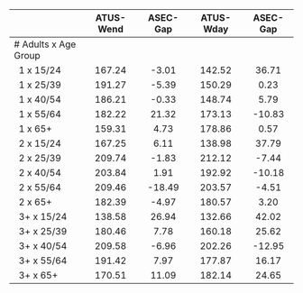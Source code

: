 
|                      |    ATUS-Wend |     ASEC-Gap |    ATUS-Wday |     ASEC-Gap |
| -------------------- | :----------: | :----------: | :----------: | :----------: |
| # Adults x Age Group |              |              |              |              |
| &nbsp;&nbsp;1 x 15/24 |       167.24 |        -3.01 |       142.52 |        36.71 |
| &nbsp;&nbsp;1 x 25/39 |       191.27 |        -5.39 |       150.29 |         0.23 |
| &nbsp;&nbsp;1 x 40/54 |       186.21 |        -0.33 |       148.74 |         5.79 |
| &nbsp;&nbsp;1 x 55/64 |       182.22 |        21.32 |       173.13 |       -10.83 |
| &nbsp;&nbsp;1 x 65+  |       159.31 |         4.73 |       178.86 |         0.57 |
| &nbsp;&nbsp;2 x 15/24 |       167.25 |         6.11 |       138.98 |        37.79 |
| &nbsp;&nbsp;2 x 25/39 |       209.74 |        -1.83 |       212.12 |        -7.44 |
| &nbsp;&nbsp;2 x 40/54 |       203.84 |         1.91 |       192.92 |       -10.18 |
| &nbsp;&nbsp;2 x 55/64 |       209.46 |       -18.49 |       203.57 |        -4.51 |
| &nbsp;&nbsp;2 x 65+  |       182.39 |        -4.97 |       180.57 |         3.20 |
| &nbsp;&nbsp;3+ x 15/24 |       138.58 |        26.94 |       132.66 |        42.02 |
| &nbsp;&nbsp;3+ x 25/39 |       180.46 |         7.78 |       160.18 |        25.62 |
| &nbsp;&nbsp;3+ x 40/54 |       209.58 |        -6.96 |       202.26 |       -12.95 |
| &nbsp;&nbsp;3+ x 55/64 |       191.42 |         7.97 |       177.87 |        16.17 |
| &nbsp;&nbsp;3+ x 65+ |       170.51 |        11.09 |       182.14 |        24.65 |

